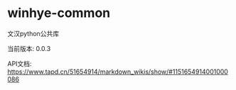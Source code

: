 # winhye-common

文汉python公共库

当前版本: 0.0.3

API文档: https://www.tapd.cn/51654914/markdown_wikis/show/#1151654914001000086
